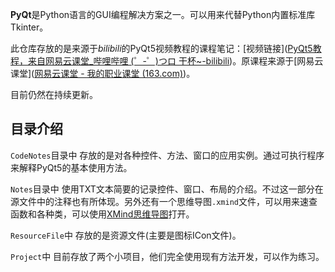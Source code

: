 **PyQt**是Python语言的GUI编程解决方案之一。可以用来代替Python内置标准库Tkinter。

此仓库存放的是来源于*bilibili*的PyQt5视频教程的课程笔记：[视频链接]([PyQt5教程，来自网易云课堂_哔哩哔哩 (゜-゜)つロ 干杯~-bilibili](https://www.bilibili.com/video/BV154411n79k))。原课程来源于[网易云课堂]([网易云课堂 - 我的职业课堂 (163.com)](https://study.163.com/))。

目前仍然在持续更新。

## 目录介绍

`CodeNotes`目录中 存放的是对各种控件、方法、窗口的应用实例。通过可执行程序来解释PyQt5的基本使用方法。

`Notes`目录中 使用TXT文本简要的记录控件、窗口、布局的介绍。不过这一部分在源文件中的注释也有所体现。另外还有一个思维导图`.xmind`文件，可以用来速查函数和各种类，可以使用[XMind思维导图](https://www.xmind.cn/)打开。

`ResourceFile`中 存放的是资源文件(主要是图标ICon文件)。

`Project`中 目前存放了两个小项目，他们完全使用现有方法开发，可以作为练习。




